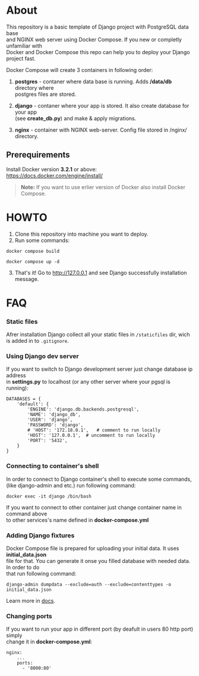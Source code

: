 # About
This repository is a basic template of Django project with PostgreSQL data base  
and NGINX web server using Docker Compose. If you new or completly unfamiliar with  
Docker and Docker Compose this repo can help you to deploy your Django project fast.  

Docker Compose will create 3 containers in following order:  
1. **postgres** - contaner where data base is running. Adds **/data/db** directory where  
postgres files are stored.

2. **django** - contaner where your app is stored. It also create database for your app  
(see **create_db.py**) and make & apply migrations.

3. **nginx** - container with NGINX web-server. Config file stored in /nginx/ directory.  

## Prerequirements
Install Docker version **3.2.1** or above: https://docs.docker.com/engine/install/  
>**Note:** If you want to use erlier version of Docker also install Docker Compose.

# HOWTO
1. Clone this repository into machine you want to deploy.
2. Run some commands:  
```
docker compose build 
```
```
docker compose up -d
```
3. That's it! Go to  http://127.0.0.1 and see Django successfully installation message.

# FAQ

### Static files
Afrer installation Django collect all your static files in `/staticfiles` dir, wich  
is added in to `.gitignore`.

### Using Django dev server
If you want to switch to Django development server just change database ip address  
in **settings.py** to localhost (or any other server where your pgsql is running):
```
DATABASES = {  
    'default': {  
        'ENGINE': 'django.db.backends.postgresql',  
        'NAME': 'django_db',  
        'USER': 'django',  
        'PASSWORD': 'django',  
        # 'HOST': '172.18.0.1',   # comment to run locally  
        'HOST': '127.0.0.1',  # uncomment to run locally  
        'PORT': '5432',  
    }  
}  
```

### Connecting to container's shell
In order to connect to Django container's shell to execute some commands,  
(like django-admin and etc.) run following command:
```
docker exec -it django /bin/bash
```
If you want to connect to other container just change container name in  command above  
to other services's name defined in **docker-compose.yml**

### Adding Django fixtures
Docker Compose file is prepared for uploading your initial data. It uses  **initial_data.json**  
file for that. You can generate it onse you filled database with needed data. In order to do  
that run following command: 
```
django-admin dumpdata --exclude=auth --exclude=contenttypes -o initial_data.json
```
Learn more in [docs](https://docs.djangoproject.com/en/4.1/ref/django-admin/#dumpdata).

### Changing ports
If you want to run your app in different port (by deafult in users 80 http port) simply  
change it in **docker-compose.yml**:
```
nginx:
    ...
    ports:
      - '8000:80'
```
